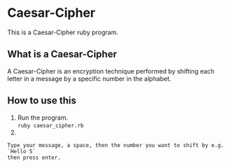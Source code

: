 # __Caesar-Cipher__
This is a Caesar-Cipher ruby program.

## What is a Caesar-Cipher
A Caesar-Cipher is an encryption technique performed by shifting each letter in a message by a specific number in the alphabet.
## How to use this
  1. Run the program.  
    `ruby caesar_cipher.rb`
  2. 
    Type your message, a space, then the number you want to shift by e.g.  
    `Hello 5`
    then press enter.